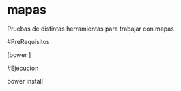 # mapas
Pruebas de distintas herramientas para trabajar con mapas

#PreRequisitos

 [bower ]

#Ejecucion

 bower install

 